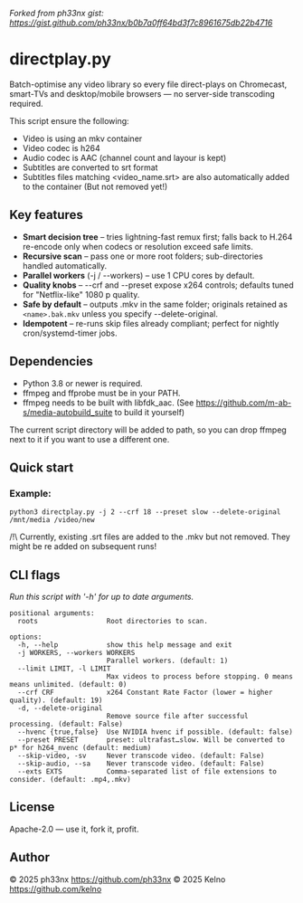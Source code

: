 _Forked from ph33nx gist: https://gist.github.com/ph33nx/b0b7a0ff64bd3f7c8961675db22b4716_

directplay.py
=============

Batch-optimise any video library so every file direct-plays on
Chromecast, smart-TVs and desktop/mobile browsers — no server-side
transcoding required.

This script ensure the following:
- Video is using an mkv container
- Video codec is h264
- Audio codec is AAC (channel count and layour is kept)
- Subtitles are converted to srt format
- Subtitles files matching <video_name.srt> are also automatically added to the container (But not removed yet!)

Key features
------------

- **Smart decision tree** – tries lightning-fast remux first; falls back to H.264 re-encode only when codecs or resolution exceed safe limits.
- **Recursive scan** – pass one or more root folders; sub-directories handled automatically.
- **Parallel workers** (-j / --workers) – use 1 CPU cores by default.
- **Quality knobs** – --crf and --preset expose x264 controls; defaults tuned for "Netflix-like" 1080 p quality.
- **Safe by default** – outputs <name>.mkv in the same folder; originals retained as `<name>.bak.mkv` unless you specify --delete-original.
- **Idempotent** – re-runs skip files already compliant; perfect for nightly cron/systemd-timer jobs.

Dependencies
------------
- Python 3.8 or newer is required.
- ffmpeg and ffprobe must be in your PATH. 
- ffmpeg needs to be built with libfdk_aac. (See https://github.com/m-ab-s/media-autobuild_suite to build it yourself)

The current script directory will be added to path, so you can drop ffmpeg next to it if you want to use a different one.


Quick start
-----------

### Example:   
`python3 directplay.py -j 2 --crf 18 --preset slow --delete-original /mnt/media /video/new`

/!\ Currently, existing .srt files are added to the .mkv but not removed. They might be re added on subsequent runs!
 
CLI flags
---------
*Run this script with '-h' for up to date arguments.*

```
positional arguments:
  roots                 Root directories to scan.

options:
  -h, --help            show this help message and exit
  -j WORKERS, --workers WORKERS
                        Parallel workers. (default: 1)
  --limit LIMIT, -l LIMIT
                        Max videos to process before stopping. 0 means means unlimited. (default: 0)
  --crf CRF             x264 Constant Rate Factor (lower = higher quality). (default: 19)
  -d, --delete-original
                        Remove source file after successful processing. (default: False)
  --hvenc {true,false}  Use NVIDIA hvenc if possible. (default: false)
  --preset PRESET       preset: ultrafast…slow. Will be converted to p* for h264_nvenc (default: medium)
  --skip-video, -sv     Never transcode video. (default: False)
  --skip-audio, --sa    Never transcode video. (default: False)
  --exts EXTS           Comma-separated list of file extensions to consider. (default: .mp4,.mkv)
```

License
-------
Apache-2.0 — use it, fork it, profit.

Author
------
© 2025 ph33nx   https://github.com/ph33nx
© 2025 Kelno   https://github.com/kelno
